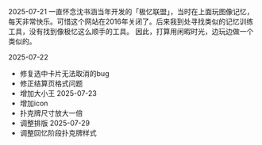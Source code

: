 2025-07-21
一直怀念沈书涵当年开发的「极忆联盟」，当时在上面玩图像记忆，每天非常快乐。可惜这个网站在2016年关闭了。后来我到处寻找类似的记忆训练工具，没有找到像极忆这么顺手的工具。
因此，打算用闲暇时光，边玩边做一个类似的。

2025-07-22
- 修复选中卡片无法取消的bug
- 修正结算页格式问题
- 增加大小王
2025-07-23
- 增加icon
- 扑克牌尺寸放大一倍
- 调整排版
2025-07-29
- 调整回忆阶段扑克牌样式